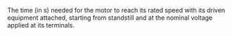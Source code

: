 ﻿The time (in s) needed for the motor to reach its rated speed with its driven equipment attached, starting from standstill and at the nominal voltage applied at its terminals.
